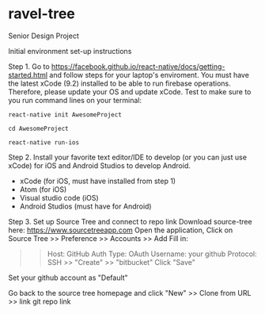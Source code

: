 # ravel-tree
Senior Design Project 

Initial environment set-up instructions 

Step 1. Go to https://facebook.github.io/react-native/docs/getting-started.html and follow steps for your laptop's enviroment. You must have the latest xCode (9.2) installed to be able to run firebase operations. Therefore, please update your OS and update xCode. Test to make sure to you run command lines on your terminal:

`react-native init AwesomeProject`

`cd AwesomeProject`

`react-native run-ios`

Step 2. Install your favorite text editor/IDE to develop (or you can just use xCode) for iOS and Android Studios to develop Android. 
- xCode (for iOS, must have installed from step 1)
- Atom (for iOS)
- Visual studio code (iOS)
- Android Studios (must have for Android)

Step 3. Set up Source Tree and connect to repo link 
Download source-tree here: https://www.sourcetreeapp.com 
Open the application, 
Click on Source Tree >> Preference >> Accounts >> Add
Fill in: 
>> Host: GitHub
>> Auth Type: OAuth
Username: your github 
Protocol: SSH >> "Create" >> "bitbucket"
Click "Save" 

Set your github account as "Default" 

Go back to the source tree homepage and click "New" >> Clone from URL >> link git repo link
